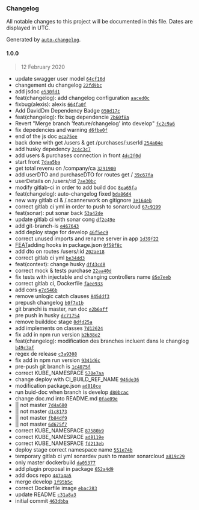 ### Changelog

All notable changes to this project will be documented in this file. Dates are displayed in UTC.

Generated by [`auto-changelog`](https://github.com/CookPete/auto-changelog).

#### 1.0.0

> 12 February 2020

- update swagger user model [`64cf16d`](https://github.com/Laplo/mspr_ci/commit/64cf16dfbc1967f7058785868ffbaa2ce56c90e3)
- changement du changelog [`22fd9bc`](https://github.com/Laplo/mspr_ci/commit/22fd9bcd4cd8a47519f0c08f11c487d0327b35f3)
- add jsdoc [`e530fd1`](https://github.com/Laplo/mspr_ci/commit/e530fd1bd38c1c69eb9a697cf94dd1ba9a9d2404)
- feat(changelog): add changelog configuration [`aaced0c`](https://github.com/Laplo/mspr_ci/commit/aaced0c1e86b41236d2b25649a3e5cb2fdea82a3)
- fixbug(alexis): alexis [`664fa0f`](https://github.com/Laplo/mspr_ci/commit/664fa0fbc4e1da23a33ee021514eea8501eccdbe)
- Add DavidDm Dependency Badge [`050d17c`](https://github.com/Laplo/mspr_ci/commit/050d17c39ac1535d5809758aa8881839ae533de3)
- feat(changelog): fix bug dependencie [`7b60f8a`](https://github.com/Laplo/mspr_ci/commit/7b60f8addedc97cf575a22abf5bcaa229bf22e25)
- Revert "Merge branch 'feature/changelog' into develop" [`fc2c9a6`](https://github.com/Laplo/mspr_ci/commit/fc2c9a6c0f0e3620d081a434fb2771c939476508)
- fix depedencies and warning [`d6fbe0f`](https://github.com/Laplo/mspr_ci/commit/d6fbe0fffe9bf8757e1e12aa7b2508b68e19a715)
- end of the js doc [`eca75ee`](https://github.com/Laplo/mspr_ci/commit/eca75ee9ec4dfe854177e5a5e407c94ced77f23b)
- back done with get /users & get /purchases/:userId [`254a04e`](https://github.com/Laplo/mspr_ci/commit/254a04ec8d398176530a4c7672a958de9802a557)
- add husky depedency [`2c4c3c7`](https://github.com/Laplo/mspr_ci/commit/2c4c3c7192379c541d9c9eea823d9a6a7ba9e8a6)
- add users & purchases connection in front [`4dc2f0d`](https://github.com/Laplo/mspr_ci/commit/4dc2f0dce0499508da657f9d0c159583797e07e4)
- start front [`7daa5ba`](https://github.com/Laplo/mspr_ci/commit/7daa5ba0b8a3fc6cd183633af145f30e8d741648)
- get total revenu on /company/ca [`3291900`](https://github.com/Laplo/mspr_ci/commit/32919003621e65e9f4c08a705053c75e56f62bb0)
- add userDTO and purchaseDTO for routes get / [`39c67fa`](https://github.com/Laplo/mspr_ci/commit/39c67fa300dfdf52c111204b488617c811679254)
- userDetails on /users/:id [`7ae30bc`](https://github.com/Laplo/mspr_ci/commit/7ae30bc38fcc17804eac0463119d1a78be144d4b)
- modify gitlab-ci in order to add build doc [`8ea65fa`](https://github.com/Laplo/mspr_ci/commit/8ea65faaff3b164765fc0ad6ee75782f9fe2c7cc)
- feat(changelog): auto-changelog fixed [`bda86d4`](https://github.com/Laplo/mspr_ci/commit/bda86d4b266e1584173152a3612bc6bc61a024d5)
- new way gitlab ci & /.scannerwork on gitignore [`3e164eb`](https://github.com/Laplo/mspr_ci/commit/3e164ebe4bdcf74024e73188a767e9fa99b57227)
- correct gitlab ci yml in order to push to sonarcloud [`67c9199`](https://github.com/Laplo/mspr_ci/commit/67c9199c4f18566034f56fd8247b53f13a2f7fef)
- feat(sonar): put sonar back [`53a42de`](https://github.com/Laplo/mspr_ci/commit/53a42deec8d56205c69a12185eb48147102244a6)
- update gitlab ci with sonar cong [`df2e49e`](https://github.com/Laplo/mspr_ci/commit/df2e49ec62b74eb02236a55791b7497cdd6cab51)
- add git-branch-is [`e467643`](https://github.com/Laplo/mspr_ci/commit/e46764357274b1b41f27d3849237da11f7ac9d22)
- add deploy stage for develop [`46f5ec9`](https://github.com/Laplo/mspr_ci/commit/46f5ec9ce3f9d47b3825acab04f9a18182f983a8)
- correct unused imports and rename server in app [`1d39f22`](https://github.com/Laplo/mspr_ci/commit/1d39f22dd27eb38c46f0ba80d7f2078efcd7c13f)
- [FEAT](hooks)adding hooks in package.json [`0f58f8c`](https://github.com/Laplo/mspr_ci/commit/0f58f8c12a4ff79e9cd99f3580c21f014f79641e)
- add dto on routes /users/:id [`202ae18`](https://github.com/Laplo/mspr_ci/commit/202ae18c92a70c9365f5995470ae6388e1f70008)
- correct gitlab ci yml [`be34dd3`](https://github.com/Laplo/mspr_ci/commit/be34dd3d3ea6836d6d0a84a87da5e39c83e8d048)
- feat(context): change husky [`df43cd8`](https://github.com/Laplo/mspr_ci/commit/df43cd86fb8f36cb1f4a4bb3c2e10c739858a818)
- correct mock & tests purchase [`22aa40d`](https://github.com/Laplo/mspr_ci/commit/22aa40d994be5a0434440533f1a316532dc3ea59)
- fix tests with injectable and changing controllers name [`85e7eeb`](https://github.com/Laplo/mspr_ci/commit/85e7eeb7b1e852648c0cd3fd6f3d2c746332ef84)
- correct gitlab ci, Dockerfile [`faee933`](https://github.com/Laplo/mspr_ci/commit/faee9336f22f2e875b8dc7e60cb0779688588fb8)
- add cors [`e7d546b`](https://github.com/Laplo/mspr_ci/commit/e7d546b78ae92b81b43759a387401f1774338df3)
- remove unlogic catch clauses [`845ddf3`](https://github.com/Laplo/mspr_ci/commit/845ddf33826c1674a1a1c3c99f08bec48d8fb813)
- prepush changelog [`b0f7e1b`](https://github.com/Laplo/mspr_ci/commit/b0f7e1b30d28a7f09f2e9e0230fbd7864ba75eec)
- git branchi is master, run doc [`e2b6aff`](https://github.com/Laplo/mspr_ci/commit/e2b6afff90a0c2d79f50db9f174811ea03ebd025)
- pre push in husky [`dc71754`](https://github.com/Laplo/mspr_ci/commit/dc71754143cb233163aa42e0f60774d4871dbee8)
- remove builddoc stage [`8dfd25a`](https://github.com/Laplo/mspr_ci/commit/8dfd25a86cf204fc337a5a0a82dcfb641222d8b0)
- add implements on classes [`7d12624`](https://github.com/Laplo/mspr_ci/commit/7d12624bdce0c89483c2e4aa2e87debb9fbfe9cb)
- fix add in npm run version [`b2b38e2`](https://github.com/Laplo/mspr_ci/commit/b2b38e20d0531fed732fa2cc13fac5cb4b939c93)
- feat(changelog): modification des branches incluent dans le changlog [`b49c3af`](https://github.com/Laplo/mspr_ci/commit/b49c3aff0cf024b6f9c7443935458e7c6e0aa612)
- regex de release [`c3a9308`](https://github.com/Laplo/mspr_ci/commit/c3a93082f778a63ed3c0d394ef779d45fbdd8db0)
- fix add in npm run version [`9341d6c`](https://github.com/Laplo/mspr_ci/commit/9341d6c49bbab29d14aa1655d9fde85fe3ccaaf7)
- pre-push git branch is [`1c4075f`](https://github.com/Laplo/mspr_ci/commit/1c4075f8c1f772ea815dab84a0da604018556a6b)
- correct KUBE_NAMESPACE [`570e7aa`](https://github.com/Laplo/mspr_ci/commit/570e7aab8489c425a7abcd322f478d9641be4202)
- change deploy with CI_BUILD_REF_NAME [`946de36`](https://github.com/Laplo/mspr_ci/commit/946de360b84097e6e333e14bd6f0a9392483a9d2)
- modification package.json [`ad818ce`](https://github.com/Laplo/mspr_ci/commit/ad818ce9ac02787c7867ab31fc15f05cc03529a6)
- run buid-doc when branch is develop [`d80bcac`](https://github.com/Laplo/mspr_ci/commit/d80bcac5676b773ace5de53da0e553c9df4ed653)
- change doc.md into README.md [`0fae09e`](https://github.com/Laplo/mspr_ci/commit/0fae09efafa5a2d1290bd2e34ec4b874a369b854)
- || not master [`7d4a680`](https://github.com/Laplo/mspr_ci/commit/7d4a680e377a468d66aafcccc9893259c23081e6)
- || not master [`d1c8173`](https://github.com/Laplo/mspr_ci/commit/d1c8173e49316a8668762c0e9c04df0520c1ac06)
- || not master [`fb84df9`](https://github.com/Laplo/mspr_ci/commit/fb84df9048fa30ac00e84c147d65354d6a2f280a)
- || not master [`6d675f7`](https://github.com/Laplo/mspr_ci/commit/6d675f70e3a6de421484bc28021401ebafd02d89)
- correct KUBE_NAMESPACE [`87580b9`](https://github.com/Laplo/mspr_ci/commit/87580b98cb74ff19db420c6ce8886c13a20a6780)
- correct KUBE_NAMESPACE [`ad8119e`](https://github.com/Laplo/mspr_ci/commit/ad8119e63c40b5c45ba82580f8d703d8c9394dbe)
- correct KUBE_NAMESPACE [`fd213eb`](https://github.com/Laplo/mspr_ci/commit/fd213eb03996bbb2f3d522d1a382dd74676887fa)
- deploy stage correct namespace name [`551e74b`](https://github.com/Laplo/mspr_ci/commit/551e74bef3094c17856ee7762594cc45647c080f)
- temporary gitlab ci yml sonardev push to master sonarcloud [`a819c29`](https://github.com/Laplo/mspr_ci/commit/a819c29b272182a2cfcf7e70b011b35087999d64)
- only master dockerbuild [`da05377`](https://github.com/Laplo/mspr_ci/commit/da053773878f8eb9646d064e0ba667127db6363c)
- add plugin proposal in package [`652a4d9`](https://github.com/Laplo/mspr_ci/commit/652a4d95253692449874fcf697a081a2f20dbbb9)
- add docs repo [`447a4a5`](https://github.com/Laplo/mspr_ci/commit/447a4a5fd648b5c5415990b420bb09ddefcdf469)
- merge develop [`1f95b5c`](https://github.com/Laplo/mspr_ci/commit/1f95b5c4280b642ceb6ff4721a384da54cff73c5)
- correct Dockerfile image [`ebac283`](https://github.com/Laplo/mspr_ci/commit/ebac283b8470ded867f64adf1e98459d7fc9e06d)
- update README [`c31a8a3`](https://github.com/Laplo/mspr_ci/commit/c31a8a38a16320c454a8e5a80fec88426295010e)
- initial commit [`463dbba`](https://github.com/Laplo/mspr_ci/commit/463dbba76bf2f23b79c6929038d3f5cbe9b63afc)
